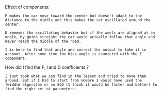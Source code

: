 Effect of components:

	P makes the car move toward the center but doesn't adapt to the distance to the middle and this makes the car oscillated around the center.
	
	D removes the oscillating behavior but if the weels are aligned at an angle, by going straight the car would actually follow that angle and never reach the middle of the road.
	
	I is here to find that angle and correct the output to take it in account. After some time the bias angle is countered with the I component.

How did I find the P, I and D coefficients ?

	I just took what we can find in the lesson and tried to move them around. But if I had to start from nowere I would have used the Twiddle algorithm or an SGD (I think it would be faster and better) to find the right set of parameters.
